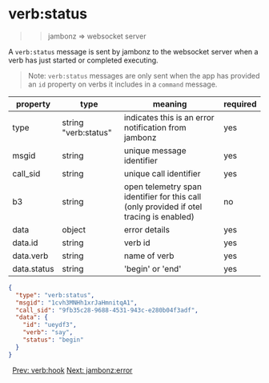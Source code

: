 # verb:status

>> jambonz => websocket server

A `verb:status` message is sent by jambonz to the websocket server when a verb has just started or completed executing.  

> Note: `verb:status` messages are only sent when the app has provided an `id` property on verbs it includes in a `command` message.

|property|type|meaning|required|
|--------|----|-------|--------|
|type|string "verb:status"|indicates this is an error notification from jambonz|yes|
|msgid|string|unique message identifier|yes|
|call_sid|string|unique call identifier|yes|
|b3|string|open telemetry span identifier for this call (only provided if otel tracing is enabled)|no|
|data|object|error details|yes|
|data.id|string|verb id|yes|
|data.verb|string|name of verb|yes|
|data.status|string|'begin' or 'end'|yes|

```json
{
  "type": "verb:status",
  "msgid": "1cvh3MNHh1xrJaHmnitqA1",
  "call_sid": "9fb35c28-9688-4531-943c-e280b04f3adf",
  "data": {
    "id": "ueydf3",
    "verb": "say",
    "status": "begin"
  }
}
```


<p class="flex">
<span>&nbsp;</span>
<a href="/docs/ws/verb-hook">Prev: verb:hook</a>
<a href="/docs/ws/jambonz-error">Next: jambonz:error</a>
</p>
